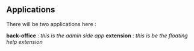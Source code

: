 ## Applications

There will be two applications here :

**back-office** : *this is the admin side app*
**extension** : *this is be the floating help extension*
